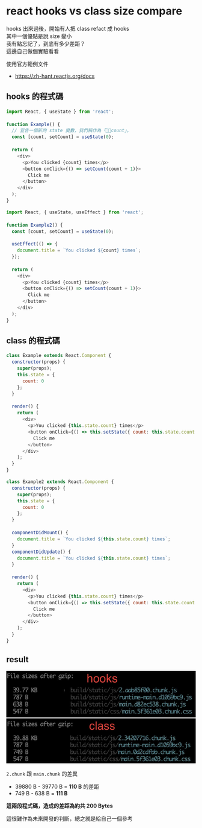 # react hooks vs class size compare

hooks 出來過後，開始有人把 class refact 成 hooks  
其中一個優點是說 size 變小  
我有點忘記了，到底有多少差距？  
這邊自己做個實驗看看  

使用官方範例文件
- https://zh-hant.reactjs.org/docs

## hooks 的程式碼
```js
import React, { useState } from 'react';

function Example() {
  // 宣告一個新的 state 變數，我們稱作為「count」。
  const [count, setCount] = useState(0);

  return (
    <div>
      <p>You clicked {count} times</p>
      <button onClick={() => setCount(count + 1)}>
        Click me
      </button>
    </div>
  );
}
```

```js
import React, { useState, useEffect } from 'react';

function Example2() {
  const [count, setCount] = useState(0);

  useEffect(() => {
    document.title = `You clicked ${count} times`;
  });

  return (
    <div>
      <p>You clicked {count} times</p>
      <button onClick={() => setCount(count + 1)}>
        Click me
      </button>
    </div>
  );
}
```

## class 的程式碼
```js
class Example extends React.Component {
  constructor(props) {
    super(props);
    this.state = {
      count: 0
    };
  }

  render() {
    return (
      <div>
        <p>You clicked {this.state.count} times</p>
        <button onClick={() => this.setState({ count: this.state.count + 1 })}>
          Click me
        </button>
      </div>
    );
  }
}
```

```js
class Example2 extends React.Component {
  constructor(props) {
    super(props);
    this.state = {
      count: 0
    };
  }

  componentDidMount() {
    document.title = `You clicked ${this.state.count} times`;
  }
  componentDidUpdate() {
    document.title = `You clicked ${this.state.count} times`;
  }

  render() {
    return (
      <div>
        <p>You clicked {this.state.count} times</p>
        <button onClick={() => this.setState({ count: this.state.count + 1 })}>
          Click me
        </button>
      </div>
    );
  }
}
```

## result
![hooks](/assets/img/react_hooks_bundle_size.jpg)  
![class](/assets/img/react_class_bundle_size.jpg)  

`2.chunk` 跟 `main.chunk` 的差異
- 39880 B - 39770 B = **110 B** 的差距
- 749 B - 638 B = **111 B**

**這兩段程式碼，造成的差距為約共 200 Bytes**  

這很難作為未來開發的判斷，總之就是給自己一個參考